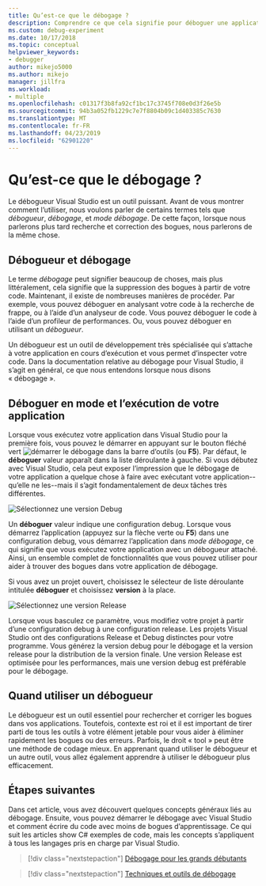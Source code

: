 ```yaml
---
title: Qu’est-ce que le débogage ?
description: Comprendre ce que cela signifie pour déboguer une application
ms.custom: debug-experiment
ms.date: 10/17/2018
ms.topic: conceptual
helpviewer_keywords:
- debugger
author: mikejo5000
ms.author: mikejo
manager: jillfra
ms.workload:
- multiple
ms.openlocfilehash: c01317f3b8fa92cf1bc17c3745f708e0d3f26e5b
ms.sourcegitcommit: 94b3a052fb1229c7e7f8804b09c1d403385c7630
ms.translationtype: MT
ms.contentlocale: fr-FR
ms.lasthandoff: 04/23/2019
ms.locfileid: "62901220"
---
```

# <a name="what-is-debugging"></a>Qu’est-ce que le débogage ?

Le débogueur Visual Studio est un outil puissant. Avant de vous montrer comment l’utiliser, nous voulons parler de certains termes tels que *débogueur*, *débogage*, et *mode débogage*. De cette façon, lorsque nous parlerons plus tard recherche et correction des bogues, nous parlerons de la même chose.

## <a name="debugger-vs-debugging"></a>Débogueur et débogage

Le terme *débogage* peut signifier beaucoup de choses, mais plus littéralement, cela signifie que la suppression des bogues à partir de votre code. Maintenant, il existe de nombreuses manières de procéder. Par exemple, vous pouvez déboguer en analysant votre code à la recherche de frappe, ou à l’aide d’un analyseur de code. Vous pouvez déboguer le code à l’aide d’un profileur de performances. Ou, vous pouvez déboguer en utilisant un *débogueur*.

Un débogueur est un outil de développement très spécialisée qui s’attache à votre application en cours d’exécution et vous permet d’inspecter votre code. Dans la documentation relative au débogage pour Visual Studio, il s’agit en général, ce que nous entendons lorsque nous disons « débogage ».

## <a name="debug-mode-vs-running-your-app"></a>Déboguer en mode et l’exécution de votre application

Lorsque vous exécutez votre application dans Visual Studio pour la première fois, vous pouvez le démarrer en appuyant sur le bouton fléché vert ![démarrer le débogage](../debugger/media/dbg-tour-start-debugging.png "démarrer le débogage") dans la barre d’outils (ou **F5**). Par défaut, le **déboguer** valeur apparaît dans la liste déroulante à gauche. Si vous débutez avec Visual Studio, cela peut exposer l’impression que le débogage de votre application a quelque chose à faire avec exécutant votre application--qu’elle ne les--mais il s’agit fondamentalement de deux tâches très différentes.

![Sélectionnez une version Debug](../debugger/media/what-is-debugging-debug-build.png)

Un **déboguer** valeur indique une configuration debug. Lorsque vous démarrez l’application (appuyez sur la flèche verte ou **F5**) dans une configuration debug, vous démarrez l’application dans *mode débogage*, ce qui signifie que vous exécutez votre application avec un débogueur attaché. Ainsi, un ensemble complet de fonctionnalités que vous pouvez utiliser pour aider à trouver des bogues dans votre application de débogage.

Si vous avez un projet ouvert, choisissez le sélecteur de liste déroulante intitulée **déboguer** et choisissez **version** à la place.

![Sélectionnez une version Release](../debugger/media/what-is-debugging-release-build.png)

Lorsque vous basculez ce paramètre, vous modifiez votre projet à partir d’une configuration debug à une configuration release. Les projets Visual Studio ont des configurations Release et Debug distinctes pour votre programme. Vous générez la version debug pour le débogage et la version release pour la distribution de la version finale. Une version Release est optimisée pour les performances, mais une version debug est préférable pour le débogage.

## <a name="when-to-use-a-debugger"></a>Quand utiliser un débogueur

Le débogueur est un outil essentiel pour rechercher et corriger les bogues dans vos applications. Toutefois, contexte est roi et il est important de tirer parti de tous les outils à votre élément jetable pour vous aider à éliminer rapidement les bogues ou des erreurs. Parfois, le droit « tool » peut être une méthode de codage mieux. En apprenant quand utiliser le débogueur et un autre outil, vous allez également apprendre à utiliser le débogueur plus efficacement.

## <a name="next-steps"></a>Étapes suivantes

Dans cet article, vous avez découvert quelques concepts généraux liés au débogage. Ensuite, vous pouvez démarrer le débogage avec Visual Studio et comment écrire du code avec moins de bogues d’apprentissage. Ce qui suit les articles show C# exemples de code, mais les concepts s’appliquent à tous les langages pris en charge par Visual Studio.

> [!div class="nextstepaction"]
> [Débogage pour les grands débutants](../debugger/debugging-absolute-beginners.md)

> [!div class="nextstepaction"]
> [Techniques et outils de débogage](../debugger/write-better-code-with-visual-studio.md)
